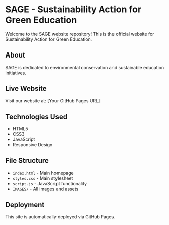 # SAGE - Sustainability Action for Green Education

Welcome to the SAGE website repository! This is the official website for Sustainability Action for Green Education.

## About
SAGE is dedicated to environmental conservation and sustainable education initiatives.

## Live Website
Visit our website at: [Your GitHub Pages URL]

## Technologies Used
- HTML5
- CSS3
- JavaScript
- Responsive Design

## File Structure
- `index.html` - Main homepage
- `styles.css` - Main stylesheet
- `script.js` - JavaScript functionality
- `IMAGES/` - All images and assets

## Deployment
This site is automatically deployed via GitHub Pages.
